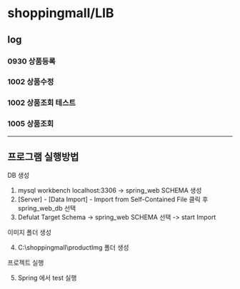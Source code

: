 # shoppingmall/LIB
## log
### 0930 상품등록
### 1002 상품수정
### 1002 상품조회 테스트
### 1005 상품조회
---
## 프로그램 실행방법
DB 생성
1. mysql workbench localhost:3306 -> spring_web SCHEMA 생성
2. [Server] - [Data Import] - Import from Self-Contained File 클릭 후 spring_web_db 선택
3. Defulat Target Schema -> spring_web SCHEMA 선택 -> start Import

이미지 폴더 생성

4. C:\shoppingmall\productImg 폴더 생성

프로젝트 실행

5. Spring 에서 test 실행





